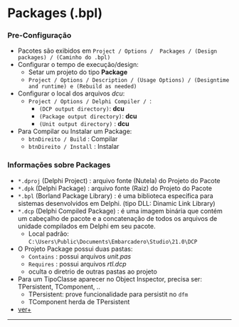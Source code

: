 # Packages (.bpl)

### Pre-Configuração
- Pacotes são exibidos em `Project / Options /  Packages / (Design packages) / (Caminho do .bpl)`
- Configurar o tempo de execução/design:
  - Setar um projeto do tipo __Package__
  - `Project / Options / Description / (Usage Options) / (Designtime and runtime) e (Rebuild as needed)`
- Configurar o local dos arquivos _dcu_:
  - `Project / Options / Delphi Compiler / `:
    - `(DCP output directory)`: __dcu__
    - `(Package output directory)`: __dcu__
    - `(Unit output directory)` : __dcu__
- Para Compilar ou Instalar um Package:
  - `btnDireito / Build` : Compilar
  - `btnDireito / Install` : Instalar     


### Informações sobre Packages
- `*.dproj` (Delphi Project) : arquivo fonte (Nutela) do Projeto do Pacote
- `*.dpk` (Delphi Package) : arquivo fonte (Raiz) do Projeto do Pacote
- `*.bpl` (Borland Package Library) : é uma biblioteca específica para sistemas desenvolvidos em Delphi. (tipo DLL: Dinamic Link Library) 
- `*.dcp` (Delphi Compiled Package)  : é uma imagem binária que contém um cabeçalho de pacote e a concatenação de todos os arquivos de unidade compilados em Delphi em seu pacote.
  - Local padrão: `C:\Users\Public\Documents\Embarcadero\Studio\21.0\DCP`
- O Projeto Package possui duas pastas:
  - `Contains` : possui arquivos *unit.pas*
  - `Requires` : possui arquivos *rtl.dcp*
  - oculta o diretrio de outras pastas ao projeto 
- Para um TipoClasse aparecer no Object Inspector, precisa ser: TPersistent, TComponent, ..
  - TPersistent: prove funcionalidade para persistit no `dfm` 
  - TComponent herda de TPersistent
- [ver+](https://www.devmedia.com.br/quick-tips-como-trabalhar-com-packages-no-delphi/16421)


---- 






